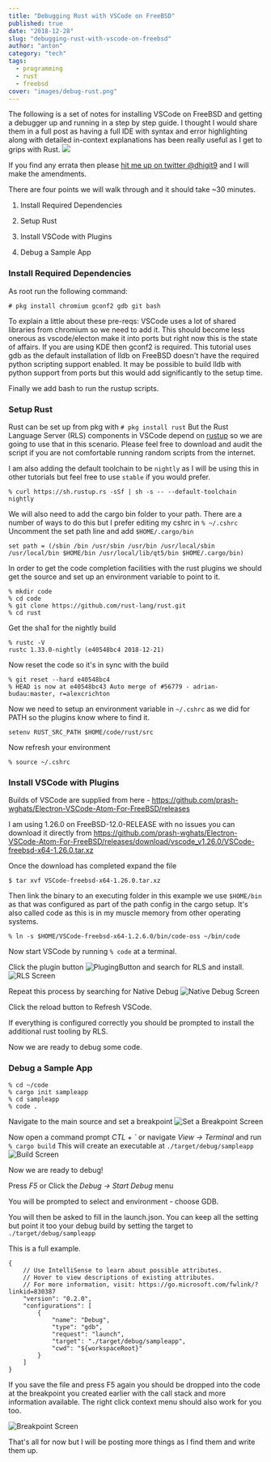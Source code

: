 ```yaml
---
title: "Debugging Rust with VSCode on FreeBSD"
published: true
date: "2018-12-28"
slug: "debugging-rust-with-vscode-on-freebsd"
author: "anton"
category: "tech"
tags:
  - programming
  - rust
  - freebsd
cover: "images/debug-rust.png"
---
```


The following is a set of notes for installing VSCode on FreeBSD and getting a debugger up and running in a step by step guide. I thought I would share them in a full post as having a full IDE with syntax and error highlighting along with detailed in-context explanations has been really useful as I get to grips with Rust.
![](./images/syntax.png)

If you find any errata then please [hit me up on twitter @dhigit9](https://twitter.com/dhigit9) and I will make the amendments.

There are four points we will walk through and it should take ~30 minutes.

 1. Install Required Dependencies 

 2. Setup Rust
 
 3. Install VSCode with Plugins

 4. Debug a Sample App

### Install Required Dependencies
As root run the following command:
```
# pkg install chromium gconf2 gdb git bash
```

To explain a little about these pre-reqs:
VSCode uses a lot of shared libraries from chromium so we need to add it. This should become less onerous as vscode/electon make it into ports but right now this is the state of affairs.
If you are using KDE then gconf2 is required. 
This tutorial uses gdb as the default installation of lldb on FreeBSD doesn't have the required python scripting support enabled. It may be possible to build lldb with python support from ports but this would add significantly to the setup time.

Finally we add bash to run the rustup scripts. 

### Setup Rust

Rust can be set up from pkg with `# pkg install rust` But the Rust Language Server (RLS) components in VSCode depend on [rustup](https://rustup.rs/) so we are going to use that in this scenario.
Please feel free to download and audit the script if you are not comfortable running random scripts from the internet.

I am also adding the default toolchain to be `nightly` as I will be using this in other tutorials but feel free to use `stable` if you would prefer.

```
% curl https://sh.rustup.rs -sSf | sh -s -- --default-toolchain nightly
```

We will also need to add the cargo bin folder to your path. There are a number of ways to do this but I prefer editing my cshrc in `% ~/.cshrc`
Uncomment the set path line and add `$HOME/.cargo/bin`
```
set path = (/sbin /bin /usr/sbin /usr/bin /usr/local/sbin /usr/local/bin $HOME/bin /usr/local/lib/qt5/bin $HOME/.cargo/bin)
```

In order to get the code completion facilities with the rust plugins we should get the source and set up an environment variable to point to it.

```
% mkdir code
% cd code
% git clone https://github.com/rust-lang/rust.git
% cd rust
```
Get the sha1 for the nightly build
```
% rustc -V
rustc 1.33.0-nightly (e40548bc4 2018-12-21)
```
Now reset the code so it's in sync with the build
```
% git reset --hard e40548bc4
% HEAD is now at e40548bc43 Auto merge of #56779 - adrian-budau:master, r=alexcrichton
```
Now we need to setup an environment variable in `~/.cshrc` as we did for PATH so the plugins  know where to find it.
```
setenv RUST_SRC_PATH $HOME/code/rust/src
```

Now refresh your environment
```
% source ~/.cshrc
```

### Install VSCode with Plugins

Builds of VSCode are supplied from here - https://github.com/prash-wghats/Electron-VSCode-Atom-For-FreeBSD/releases

I am using 1.26.0 on FreeBSD-12.0-RELEASE with no issues you can download it directly from https://github.com/prash-wghats/Electron-VSCode-Atom-For-FreeBSD/releases/download/vscode_v1.26.0/VSCode-freebsd-x64-1.26.0.tar.xz

Once the download has completed expand the file 
```
$ tar xvf VSCode-freebsd-x64-1.26.0.tar.xz
```
Then link the binary to an executing folder in this example we use `$HOME/bin` as that was configured as part of the path config in the cargo setup. It's also called code as this is in my muscle memory from other operating systems.

```
% ln -s $HOME/VSCode-freebsd-x64-1.2.6.0/bin/code-oss ~/bin/code
```

Now start VSCode by running `% code` at a terminal.

Click the plugin button ![PlugingButton](https://i.ibb.co/bN4r8Zy/pluginbutton.png) and search for RLS and install.
![RLS Screen](https://i.ibb.co/tQLnhg7/buttons.png)

Repeat this process by searching for Native Debug
![Native Debug Screen](https://i.ibb.co/C6n02sP/native-debug.png)
 
Click the reload button to Refresh VSCode.

If everything is configured correctly you should be prompted to install the additional rust tooling by RLS.

Now we are ready to debug some code.

### Debug a Sample App

```
% cd ~/code
% cargo init sampleapp
% cd sampleapp
% code .
```
Navigate to the main source and set a breakpoint
![Set a Breakpoint Screen](https://i.ibb.co/Fqgf72M/setbreakpoint.png)

Now open a command prompt *CTL + \`* or navigate *View -> Terminal*
and run `% cargo build`
This will create an executable at `./target/debug/sampleapp`
![Build Screen](https://i.ibb.co/yYYgx63/build.png)

Now we are ready to debug!

Press *F5* or Click the *Debug -> Start Debug* menu

You will be prompted to select and environment - choose GDB.

You will then be asked to fill in the launch.json.
You can keep all the setting but point it too your debug build by setting the target to `./target/debug/sampleapp`

This is a full example.
```
{
    // Use IntelliSense to learn about possible attributes.
    // Hover to view descriptions of existing attributes.
    // For more information, visit: https://go.microsoft.com/fwlink/?linkid=830387
    "version": "0.2.0",
    "configurations": [
        {
            "name": "Debug",
            "type": "gdb",
            "request": "launch",
            "target": "./target/debug/sampleapp",
            "cwd": "${workspaceRoot}"
        }
    ]
}
```
If you save the file and press F5 again you should be dropped into the code at the breakpoint you created earlier with the call stack and more information available.
The right click context menu should also work for you too.

![Breakpoint Screen](https://i.ibb.co/x8LHFH2/debugging.png)

That's all for now but I will be posting more things as I find them and write them up. 
